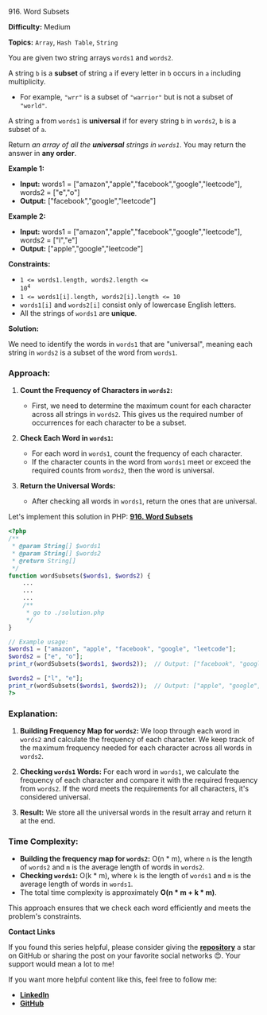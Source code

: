 916\. Word Subsets

**Difficulty:** Medium

**Topics:** `Array`, `Hash Table`, `String`

You are given two string arrays `words1` and `words2`.

A string `b` is a **subset** of string `a` if every letter in `b` occurs in `a` including multiplicity.

- For example, `"wrr"` is a subset of `"warrior"` but is not a subset of `"world"`.

A string `a` from `words1` is **universal** if for every string `b` in `words2`, `b` is a subset of `a`.

Return _an array of all the **universal** strings in `words1`_. You may return the answer in **any order**.

**Example 1:**

- **Input:** words1 = ["amazon","apple","facebook","google","leetcode"], words2 = ["e","o"]
- **Output:** ["facebook","google","leetcode"]

**Example 2:**

- **Input:** words1 = ["amazon","apple","facebook","google","leetcode"], words2 = ["l","e"]
- **Output:** ["apple","google","leetcode"]



**Constraints:**

- <code>1 <= words1.length, words2.length <= 10<sup>4</sup></code>
- `1 <= words1[i].length, words2[i].length <= 10`
- `words1[i]` and `words2[i]` consist only of lowercase English letters.
- All the strings of `words1` are **unique**.




**Solution:**

We need to identify the words in `words1` that are "universal", meaning each string in `words2` is a subset of the word from `words1`.

### Approach:

1. **Count the Frequency of Characters in `words2`:**
   - First, we need to determine the maximum count for each character across all strings in `words2`. This gives us the required number of occurrences for each character to be a subset.

2. **Check Each Word in `words1`:**
   - For each word in `words1`, count the frequency of each character.
   - If the character counts in the word from `words1` meet or exceed the required counts from `words2`, then the word is universal.

3. **Return the Universal Words:**
   - After checking all words in `words1`, return the ones that are universal.

Let's implement this solution in PHP: **[916. Word Subsets](https://github.com/mah-shamim/leet-code-in-php/tree/main/algorithms/000916-word-subsets/solution.php)**

```php
<?php
/**
 * @param String[] $words1
 * @param String[] $words2
 * @return String[]
 */
function wordSubsets($words1, $words2) {
    ...
    ...
    ...
    /**
     * go to ./solution.php
     */
}

// Example usage:
$words1 = ["amazon", "apple", "facebook", "google", "leetcode"];
$words2 = ["e", "o"];
print_r(wordSubsets($words1, $words2));  // Output: ["facebook", "google", "leetcode"]

$words2 = ["l", "e"];
print_r(wordSubsets($words1, $words2));  // Output: ["apple", "google", "leetcode"]
?>
```

### Explanation:

1. **Building Frequency Map for `words2`:** We loop through each word in `words2` and calculate the frequency of each character. We keep track of the maximum frequency needed for each character across all words in `words2`.

2. **Checking `words1` Words:** For each word in `words1`, we calculate the frequency of each character and compare it with the required frequency from `words2`. If the word meets the requirements for all characters, it's considered universal.

3. **Result:** We store all the universal words in the result array and return it at the end.

### Time Complexity:
- **Building the frequency map for `words2`:** O(n * m), where `n` is the length of `words2` and `m` is the average length of words in `words2`.
- **Checking `words1`:** O(k * m), where `k` is the length of `words1` and `m` is the average length of words in `words1`.
- The total time complexity is approximately **O(n * m + k * m)**.

This approach ensures that we check each word efficiently and meets the problem's constraints.

**Contact Links**

If you found this series helpful, please consider giving the **[repository](https://github.com/mah-shamim/leet-code-in-php)** a star on GitHub or sharing the post on your favorite social networks 😍. Your support would mean a lot to me!

If you want more helpful content like this, feel free to follow me:

- **[LinkedIn](https://www.linkedin.com/in/arifulhaque/)**
- **[GitHub](https://github.com/mah-shamim)**
